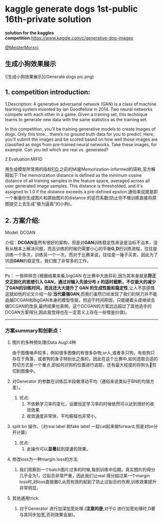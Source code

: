 

# kaggle generate dogs 1st-public 16th-private solution

**solution for the kaggles competition**:https://www.kaggle.com/c/generative-dog-images

[@MeisterMorxrc](https://www.kaggle.com/meistermorxrc)

## 生成小狗效果展示

![生成小狗效果展示](/Generate dogs pic.png)



## 1. competition introduction:

1.Description:  A generative adversarial network (GAN) is a class of machine learning system invented by Ian Goodfellow in 2014. Two neural networks compete with each other in a game. Given a training set, this technique learns to generate new data with the same statistics as the training set.

In this competition, you’ll be training generative models to create images of dogs. Only this time… there’s no ground truth data for you to predict. Here, you’ll submit the images and be scored based on how well those images are classified as dogs from pre-trained neural networks. Take these images, for example. Can you tell which are real vs. generated?



2.Evaluation:MiFID

用生成模型所常用的指标[FID](https://baijiahao.baidu.com/s?id=1647349368499780367&wfr=spider&for=pc),之前的Mi是Memorization-informed的简称,官方解释如下:The memorization distance is defined as the minimum cosine distance of all training samples in the feature space, averaged across all user generated image samples. This distance is thresholded, and it's assigned to 1.0 if the distance exceeds a pre-defined epsilon.通俗来说就是即一个衡量你生成图片和原始图片的distance 的惩罚系数(防止你不做训练直接将原图提交上去生成"极为逼真"的小狗)。



## 2. 方案介绍:

Model: DCGAN

介绍：**DCGAN**虽然有很好的架构，但是对**GAN**训练稳定性来说是治标不治本，没有从根本上解决问题，而且训练的时候仍需要小心的平衡**G,D**的训练进程，往往是训练一个多次，训练另一个一次。而对于比赛来说，往往是一锤子买卖，因此为了巩固**GAN**的稳定性，我们做了非常多的工作。

*****

Ps： 一些碎碎念:(根据结果来看,bigGAN 在比赛中大放异彩,因为其本身就是**将正交正则化的思想引入 GAN，通过对输入先验分布 z 的适时截断，不仅极大的减少了GAN的训练时间，而且还大大提升了 GAN 的生成性能和稳定性**,让人不禁感慨这就如他的论文介绍一般:**当代最强GAN**,而我们虽然已经发现了我们的努力并不能逾越DCGAN和BigGAN本身的模型性能，但迫于时间原因，只能硬着头皮继续去做DCGAN的改良,最终结果也表明，这个DCGAN的方案远远超过了其他选手的DCGAN方案得分,因此我觉得也在一定意义上存在一些借鉴价值)。

****

### 方案summary和创新点：

1. 图片的多种预处理(Data Aug):4种

   由于图像噪声较多，例如很多图像的有很多杂物,or人,或者多只狗，有些狗只存在于角落，或者狗的身子特别长之类的，因此在这个比赛中,如何选取合适的剪切方式是一个重点,即如何对狗的位置进行追踪，还有最大程度的将狗头🐶剪切到图像中。

2. 对Generator 的参数在训练后半段做滑动平均（通俗来说类似于BN的均值方差）。

   1. 优点:
      1. 不依赖学习率的变化，设置恒定学习率的时候依然可以达到很好的收敛效果
      2. 收敛速度非常快，平均振幅也非常小。

3. split bn 操作。（对real label 和fake label 一起cat起来做forward,但是对bn分开计算）

   1. 优点:
      1. 此操作可以**显著**起到提速的效果。

4. 修改loss为一种margin loss的方法:

   1. 我们观察到一个batch图片过多的时候,每到训练中后期，真实图片的得分几乎全为1，过拟合非常严重，因此我们让real 得分超过某一个margin loss时,对loss直接置0,从而有效的起到了防止过拟合的作用,训练效果提升非常明显。

5. 其他通用trick:

   1. 对于Generator 进行加深加宽处理.(**注意的是**,对于G 进行加宽处理时,D要与其同步加宽,否则效果会崩)。





